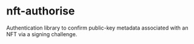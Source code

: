 # nft-authorise
Authentication library to confirm public-key metadata associated with an NFT via a signing challenge.
